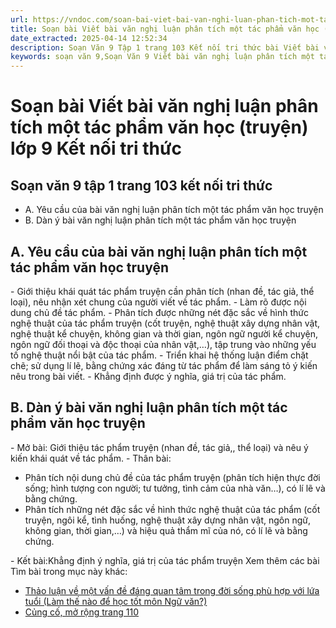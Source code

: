 ```yaml
---
url: https://vndoc.com/soan-bai-viet-bai-van-nghi-luan-phan-tich-mot-tac-pham-van-hoc-truyen-lop-9-ket-noi-tri-thuc-321680
title: Soạn bài Viết bài văn nghị luận phân tích một tác phẩm văn học (truyện) lớp 9 Kết nối tri thức - VnDoc.com
date_extracted: 2025-04-14 12:52:34
description: Soạn Văn 9 Tập 1 trang 103 Kết nối tri thức bài Viết bài văn nghị luận phân tích một tác phẩm văn học (truyện) gồm phần trả lời chi tiết, đầy đủ, bám sát các câu hỏi, yêu cầu trong SGK (chỉ có trên VnDoc). Mời các bạn tham khảo.
keywords: soạn văn 9,Soạn Văn 9 Viết bài văn nghị luận phân tích một tác phẩm văn học truyện,Soạn văn 9 tập 1 trang 103 kết nối tri thức,soạn bài Viết bài văn nghị luận phân tích một tác phẩm văn học truyện lớp 9,Viết bài văn nghị luận phân tích một tác phẩm văn học truyện lớp 9 kết nối tri thức,văn 9,ngữ văn 9,soạn văn 9 kết nối tri thức,soạn văn 9 tập 1,giải văn 9,soạn ngữ văn 9,giải ngữ văn 9,giải sgk ngữ văn 9
---
```


# Soạn bài Viết bài văn nghị luận phân tích một tác phẩm văn học \(truyện\) lớp 9 Kết nối tri thức
## **Soạn văn 9 tập 1 trang 103 kết nối tri thức**
  * A. Yêu cầu của bài văn nghị luận phân tích một tác phẩm văn học truyện
  * B. Dàn ý bài văn nghị luận phân tích một tác phẩm văn học truyện

## **A. Yêu cầu của bài văn nghị luận phân tích một tác phẩm văn học truyện**
\- Giới thiệu khái quát tác phẩm truyện cần phân tích \(nhan đề, tác giả, thể loại\), nêu nhận xét chung của người viết về tác phẩm.
\- Làm rõ được nội dung chủ đề tác phẩm.
\- Phân tích được những nét đặc sắc về hình thức nghệ thuật của tác phẩm truyện \(cốt truyện, nghệ thuật xây dựng nhân vật, nghệ thuật kể chuyện, không gian và thời gian, ngôn ngữ người kể chuyện, ngôn ngữ đối thoại và độc thoại của nhân vật,…\), tập trung vào những yếu tố nghệ thuật nổi bật của tác phẩm.
\- Triển khai hệ thống luận điểm chặt chẽ; sử dụng lí lẽ, bằng chứng xác đáng từ tác phẩm để làm sáng tỏ ý kiến nêu trong bài viết.
\- Khẳng định được ý nghĩa, giá trị của tác phẩm.
## **B. Dàn ý bài văn nghị luận phân tích một tác phẩm văn học truyện**
\- Mở bài: Giới thiệu tác phẩm truyện \(nhan đề, tác giả,, thể loại\) và nêu ý kiến khái quát về tác phẩm.
\- Thân bài:
  * Phân tích nội dung chủ đề của tác phẩm truyện \(phân tích hiện thực đời sống; hình tượng con người; tư tưởng, tình cảm của nhà văn…\), có lí lẽ và bằng chứng.
  * Phân tích những nét đặc sắc về hình thức nghệ thuật của tác phẩm \(cốt truyện, ngôi kể, tình huống, nghệ thuật xây dựng nhân vật, ngôn ngữ, không gian, thời gian,…\) và hiệu quả thẩm mĩ của nó, có lí lẽ và bằng chứng.

\- Kết bài:Khẳng định ý nghĩa, giá trị của tác phẩm truyện
Xem thêm các bài Tìm bài trong mục này khác:
  * [Thảo luận về một vấn đề đáng quan tâm trong đời sống phù hợp với lứa tuổi \(Làm thế nào để học tốt môn Ngữ văn?\)](</soan-bai-thao-luan-ve-mot-van-de-dang-quan-tam-trong-doi-song-phu-hop-voi-lua-tuoi-lam-the-nao-de-hoc-tot-mon-ngu-van-lop-9-ket-noi-tri-thuc-321681>)
  * [Củng cố, mở rộng trang 110](</soan-bai-cung-co-mo-rong-trang-110-lop-9-tap-1-ket-noi-tri-thuc-321687>)

